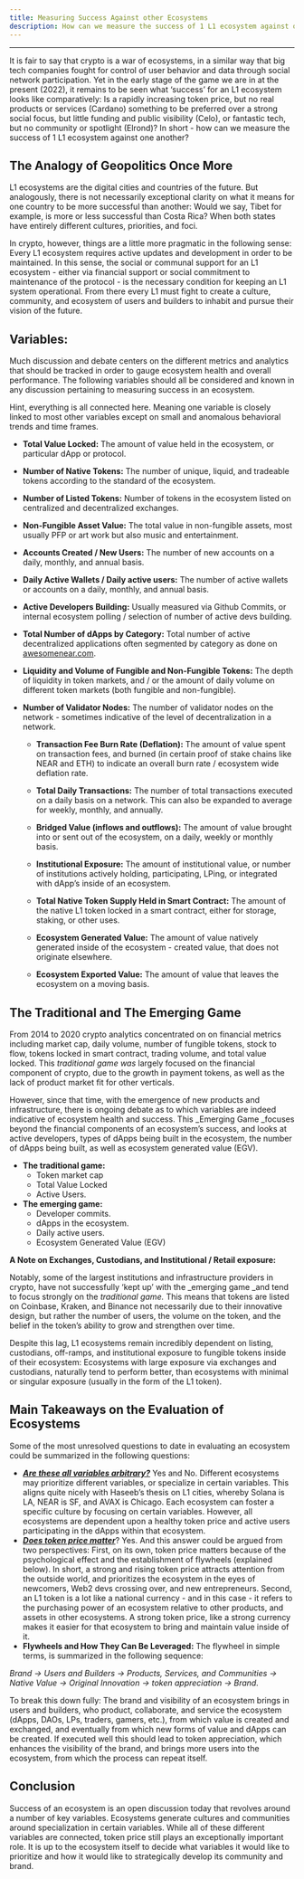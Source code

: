 ```yaml
---
title: Measuring Success Against other Ecosystems
description: How can we measure the success of 1 L1 ecosystem against one another?
---
```


---

It is fair to say that crypto is a war of ecosystems, in a similar way that big tech companies fought for control of user behavior and data through social network participation. Yet in the early stage of the game we are in at the present (2022), it remains to be seen what ‘success’ for an L1 ecosystem looks like comparatively: Is a rapidly increasing token price, but no real products or services (Cardano) something to be preferred over a strong social focus, but little funding and public visibility (Celo), or fantastic tech, but no community or spotlight (Elrond)? In short - how can we measure the success of 1 L1 ecosystem against one another? 

## The Analogy of Geopolitics Once More

L1 ecosystems are the digital cities and countries of the future. But analogously, there is not necessarily exceptional clarity on what it means for one country to be more successful than another: Would we say, Tibet for example, is more or less successful than Costa Rica? When both states have entirely different cultures, priorities, and foci. 

In crypto, however, things are a little more pragmatic in the following sense: Every L1 ecosystem requires active updates and development in order to be maintained. In this sense, the social or communal support for an L1 ecosystem - either via financial support or social commitment to maintenance of the protocol - is the necessary condition for keeping an L1 system operational. From there every L1 must fight to create a culture, community, and ecosystem of users and builders to inhabit and pursue their vision of the future. 

## Variables:

Much discussion and debate centers on the different metrics and analytics that should be tracked in order to gauge ecosystem health and overall performance. The following variables should all be considered and known in any discussion pertaining to measuring success in an ecosystem. 

Hint, everything is all connected here. Meaning one variable is closely linked to most other variables except on small and anomalous behavioral trends and time frames. 



  * **Total Value Locked:** The amount of value held in the ecosystem, or particular dApp or protocol. 
  * **Number of Native Tokens:** The number of unique, liquid, and tradeable tokens according to the standard of the ecosystem. 
  * **Number of Listed Tokens:** Number of tokens in the ecosystem listed on centralized and decentralized exchanges. 
  * **Non-Fungible Asset Value:** The total value in non-fungible assets, most usually PFP or art work but also music and entertainment. 
  * **Accounts Created / New Users:** The number of new accounts on a daily, monthly, and annual basis. 
  * **Daily Active Wallets / Daily active users:** The number of active wallets or accounts on a daily, monthly, and annual basis. 
  * **Active Developers Building:** Usually measured via Github Commits, or internal ecosystem polling / selection of number of active devs building. 
  * **Total Number of dApps by Category:** Total number of active decentralized applications often segmented by category as done on [awesomenear.com](https://awesomenear.com/). 
  * **Liquidity and Volume of Fungible and Non-Fungible Tokens:** The depth of liquidity in token markets, and / or the amount of daily volume on different token markets (both fungible and non-fungible). 
  * **Number of Validator Nodes:** The number of validator nodes on the network - sometimes indicative of the level of decentralization in a network. 


    * **Transaction Fee Burn Rate (Deflation):** The amount of value spent on transaction fees, and burned (in certain proof of stake chains like NEAR and ETH) to indicate an overall burn rate / ecosystem wide deflation rate. 
    * **Total Daily Transactions:** The number of total transactions executed on a daily basis on a network. This can also be expanded to average for weekly, monthly, and annually. 


    * **Bridged Value (inflows and outflows):** The amount of value brought into or sent out of the ecosystem, on a daily, weekly or monthly basis. 
    * **Institutional Exposure:** The amount of institutional value, or number of institutions actively holding, participating, LPing, or integrated with dApp’s inside of an ecosystem. 


    * **Total Native Token Supply Held in Smart Contract:** The amount of the native L1 token locked in a smart contract, either for storage, staking, or other uses. 


    * **Ecosystem Generated Value:** The amount of value natively generated inside of the ecosystem - created value, that does not originate elsewhere. 
    * **Ecosystem Exported Value:** The amount of value that leaves the ecosystem on a moving basis. 

## The Traditional and The Emerging Game

From 2014 to 2020 crypto analytics concentrated on on financial metrics including market cap, daily volume, number of fungible tokens, stock to flow, tokens locked in smart contract, trading volume, and total value locked. This _traditional game was_ largely focused on the financial component of crypto, due to the growth in payment tokens, as well as the lack of product market fit for other verticals. 

However, since that time, with the emergence of new products and infrastructure, there is ongoing debate as to which variables are indeed indicative of ecosystem health and success. This _Emerging Game _focuses beyond the financial components of an ecosystem’s success, and looks at active developers, types of dApps being built in the ecosystem, the number of dApps being built, as well as ecosystem generated value (EGV). 



* **The traditional game:** 
    * Token market cap 
    * Total Value Locked
    * Active Users.
* **The emerging game:** 
    * Developer commits. 
    * dApps in the ecosystem. 
    * Daily active users. 
    * Ecosystem Generated Value (EGV)

**A Note on Exchanges, Custodians, and Institutional / Retail exposure:** 

Notably, some of the largest institutions and infrastructure providers in crypto, have not successfully ‘kept up’ with the _emerging game _and tend to focus strongly on the _traditional game._ This means that tokens are listed on Coinbase, Kraken, and Binance not necessarily due to their innovative design, but rather the number of users, the volume on the token, and the belief in the token’s ability to grow and strengthen over time. 

Despite this lag, L1 ecosystems remain incredibly dependent on listing, custodians, off-ramps, and institutional exposure to fungible tokens inside of their ecosystem: Ecosystems with large exposure via exchanges and custodians, naturally tend to perform better, than ecosystems with minimal or singular exposure (usually in the form of the L1 token). 

## Main Takeaways on the Evaluation of Ecosystems

Some of the most unresolved questions to date in evaluating an ecosystem could be summarized in the following questions: 



* **_<span style="text-decoration:underline;">Are these all variables arbitrary?</span>_** Yes and No. Different ecosystems may prioritize different variables, or specialize in certain variables. This aligns quite nicely with Haseeb’s thesis on L1 cities, whereby Solana is LA, NEAR is SF, and AVAX is Chicago. Each ecosystem can foster a specific culture by focusing on certain variables. However, all ecosystems are dependent upon a healthy token price and active users participating in the dApps within that ecosystem. 
* **_<span style="text-decoration:underline;">Does token price matter</span>_**? Yes. And this answer could be argued from two perspectives: First, on its own, token price matters because of the psychological effect and the establishment of flywheels (explained below). In short, a strong and rising token price attracts attention from the outside world, and prioritizes the ecosystem in the eyes of newcomers, Web2 devs crossing over, and new entrepreneurs. Second, an L1 token is a lot like a national currency - and in this case - it refers to the purchasing power of an ecosystem relative to other products, and assets in other ecosystems. A strong token price, like a strong currency makes it easier for that ecosystem to bring and maintain value inside of it. 
* **Flywheels and How They Can Be Leveraged:** The flywheel in simple terms, is summarized in the following sequence: 

_Brand → Users and Builders → Products, Services, and Communities → Native Value → Original Innovation → token appreciation → Brand._

To break this down fully: The brand and visibility of an ecosystem brings in users and builders, who product, collaborate, and service the ecosystem (dApps, DAOs, LPs, traders, gamers, etc.), from which value is created and exchanged, and eventually from which new forms of value and dApps can be created. If executed well this should lead to token appreciation, which enhances the visibility of the brand, and brings more users into the ecosystem, from which the process can repeat itself. 

## Conclusion

Success of an ecosystem is an open discussion today that revolves around a number of key variables. Ecosystems generate cultures and communities around specialization in certain variables. While all of these different variables are connected, token price still plays an exceptionally important role. It is up to the ecosystem itself to decide what variables it would like to prioritize and how it would like to strategically develop its community and brand. 
